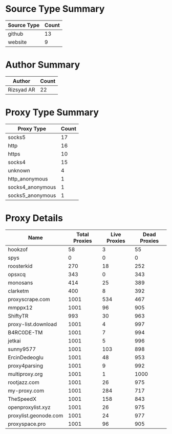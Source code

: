 # Source Type Summary

| Source Type | Count |
|-------------|-------|
| github | 13 |
| website | 9 |


# Author Summary

| Author | Count |
|--------|-------|
| Rizsyad AR | 22 |


# Proxy Type Summary

| Proxy Type | Count |
|------------|-------|
| socks5 | 17 |
| http | 16 |
| https | 10 |
| socks4 | 15 |
| unknown | 4 |
| http_anonymous | 1 |
| socks4_anonymous | 1 |
| socks5_anonymous | 1 |


# Proxy Details

| Name | Total Proxies | Live Proxies | Dead Proxies |
|------|---------------|--------------|---------------|
| hookzof | 58 | 3 | 55 |
| spys | 0 | 0 | 0 |
| roosterkid | 270 | 18 | 252 |
| opsxcq | 343 | 0 | 343 |
| monosans | 414 | 25 | 389 |
| clarketm | 400 | 8 | 392 |
| proxyscrape.com | 1001 | 534 | 467 |
| mmppx12 | 1001 | 96 | 905 |
| ShiftyTR | 993 | 30 | 963 |
| proxy-list.download | 1001 | 4 | 997 |
| B4RC0DE-TM | 1001 | 7 | 994 |
| jetkai | 1001 | 5 | 996 |
| sunny9577 | 1001 | 103 | 898 |
| ErcinDedeoglu | 1001 | 48 | 953 |
| proxy4parsing | 1001 | 9 | 992 |
| multiproxy.org | 1001 | 1 | 1000 |
| rootjazz.com | 1001 | 26 | 975 |
| my-proxy.com | 1001 | 284 | 717 |
| TheSpeedX | 1001 | 158 | 843 |
| openproxylist.xyz | 1001 | 26 | 975 |
| proxylist.geonode.com | 1001 | 24 | 977 |
| proxyspace.pro | 1001 | 96 | 905 |

